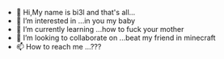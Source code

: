 - 👋 Hi,My name is bi3l and that's all...
- 👀 I’m interested in ...in you my baby
- 🌱 I’m currently learning ...how to fuck your mother
- 💞️ I’m looking to collaborate on ...beat my friend in minecraft
- 📫 How to reach me ...???

<!---
Bi3l1337/Bi3l1337 is a ✨ special ✨ repository because its `README.md` (this file) appears on your GitHub profile.
You can click the Preview link to take a look at your changes.
--->
